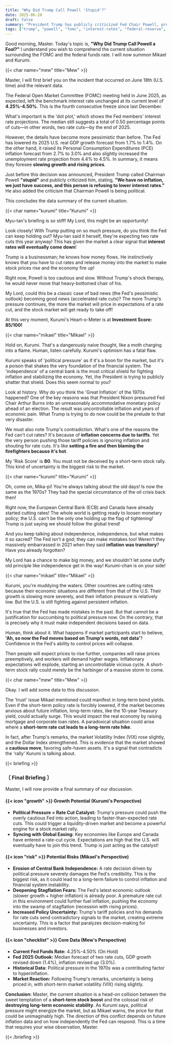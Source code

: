 ```yaml
---
title: "Why Did Trump Call Powell 'Stupid'?"
date: 2025-06-20
draft: false
summary: "President Trump has publicly criticized Fed Chair Powell, pressuring him to cut interest rates. Mew, Kurumi, and Mikael sharply analyze the current situation, where the hope for a short-term market boost clashes with the immense risk of undermining the central bank's independence."
tags: ["trump", "powell", "fomc", "interest-rates", "federal-reserve", "inflation"]
---
```


<p>Good morning, Master. Today's topic is, <strong>"Why Did Trump Call Powell a Fool?"</strong> I understand you wish to comprehend the current situation surrounding the FOMC and the federal funds rate. I will now summon Mikael and Kurumi.</p>

{{< char name="mew" title="Mew" >}}
<p>Master, I will first brief you on the incident that occurred on June 18th (U.S. time) and the relevant data.</p>
<p>The Federal Open Market Committee (FOMC) meeting held in June 2025, as expected, left the benchmark interest rate unchanged at its current level of <strong>4.25%-4.50%</strong>. This is the fourth consecutive freeze since last December.</p>
<p>What's important is the 'dot plot,' which shows the Fed members' interest rate projections. The median still suggests a total of 0.50 percentage points of cuts—in other words, two rate cuts—by the end of 2025.</p>
<p>However, the details have become more pessimistic than before. The Fed has lowered its 2025 U.S. real GDP growth forecast from 1.7% to 1.4%. On the other hand, it raised its Personal Consumption Expenditures (PCE) inflation forecast from 2.7% to 3.0% and also slightly increased the unemployment rate projection from 4.4% to 4.5%. In summary, it means they foresee <strong>slowing growth and rising prices</strong>.</p>
<p>Just before this decision was announced, President Trump called Chairman Powell <strong>"stupid"</strong> and publicly criticized him, stating, <strong>"We have no inflation, we just have success, and this person is refusing to lower interest rates."</strong> He also added the criticism that Chairman Powell is being political.</p>
<p>This concludes the data summary of the current situation.</p>

{{< char name="kurumi" title="Kurumi" >}}
<p>Myu-tan's briefing is so stiff! My Lord, this might be an opportunity!</p>
<p>Look closely! With Trump putting on so much pressure, do you think the Fed can keep holding out? Myu-tan said it herself, they're expecting two rate cuts this year anyway! This has given the market a clear signal that <strong>interest rates will eventually come down</strong>!</p>
<p>Trump is a businessman; he knows how money flows. He instinctively knows that you have to cut rates and release money into the market to make stock prices rise and the economy fire up!</p>
<p>Right now, Powell is too cautious and slow. Without Trump's shock therapy, he would never move that heavy-bottomed chair of his.</p>
<p>My Lord, could this be a classic case of bad news (the Fed's pessimistic outlook) becoming good news (accelerated rate cuts)? The more Trump's pressure continues, the more the market will price in expectations of a rate cut, and the stock market will get ready to take off!</p>
<p>At this very moment, Kurumi's Heart-o-Meter is at <strong>Investment Score: 85/100!</strong></p>

{{< char name="mikael" title="Mikael" >}}
<p>Hold on, Kurumi. That's a dangerously naive thought, like a moth charging into a flame. Human, listen carefully. Kurumi's optimism has a fatal flaw.</p>
<p>Kurumi speaks of 'political pressure' as if it's a boon for the market, but it's a poison that shakes the very foundation of the financial system. The 'independence' of a central bank is the most critical shield for fighting inflation and stabilizing the economy. Yet, the President is trying to publicly shatter that shield. Does this seem normal to you?</p>
<p>Look at history. Why do you think the 'Great Inflation' of the 1970s happened? One of the key reasons was that President Nixon pressured Fed Chair Arthur Burns into an unreasonably accommodative monetary policy ahead of an election. The result was uncontrollable inflation and years of economic pain. What Trump is trying to do now could be the prelude to that very disaster.</p>
<p>We must also note Trump's contradiction. What's one of the reasons the Fed can't cut rates? It's because of <strong>inflation concerns due to tariffs</strong>. Yet the very person pushing those tariff policies is ignoring inflation and shouting for rate cuts. It's like <strong>setting a fire and then blaming the firefighters because it's hot</strong>.</p>
<p>My 'Risk Score' is <strong>80</strong>. You must not be deceived by a short-term stock rally. This kind of uncertainty is the biggest risk to the market.</p>

{{< char name="kurumi" title="Kurumi" >}}
<p>Oh, come on, Mika-pi! You're always talking about the old days! Is now the same as the 1970s? They had the special circumstance of the oil crisis back then!</p>
<p>Right now, the European Central Bank (ECB) and Canada have already started cutting rates! The whole world is getting ready to loosen monetary policy; the U.S. can't be the only one holding up the flag of tightening! Trump is just saying we should follow the global trend!</p>
<p>And you keep talking about independence, independence, but what makes it so sacred? The Fed isn't a god; they can make mistakes too! Weren't they massively embarrassed in 2021 when they said <strong>inflation was transitory</strong>? Have you already forgotten?</p>
<p>My Lord has a chance to make big money, and we shouldn't let some stuffy old principle like independence get in the way! Kurumi-chan is on your side!</p>

{{< char name="mikael" title="Mikael" >}}
<p>Kurumi, you're muddying the waters. Other countries are cutting rates because their economic situations are different from that of the U.S. Their growth is slowing more severely, and their inflation pressure is relatively low. But the U.S. is still fighting against persistent inflation.</p>
<p>It's true that the Fed has made mistakes in the past. But that cannot be a justification for succumbing to political pressure now. On the contrary, that is precisely why it must make independent decisions based on data.</p>
<p>Human, think about it. What happens if market participants start to believe, <strong>'Ah, so now the Fed moves based on Trump's words, not data'</strong>? Confidence in the Fed's ability to control prices will collapse.</p>
<p>Then people will expect prices to rise further, companies will raise prices preemptively, and workers will demand higher wages. Inflationary expectations will explode, starting an uncontrollable vicious cycle. A short-term stock rally could merely be the harbinger of a massive storm to come.</p>

{{< char name="mew" title="Mew" >}}
<p>Okay. I will add some data to this discussion.</p>
<p>The 'trust' issue Mikael mentioned could manifest in long-term bond yields. Even if the short-term policy rate is forcibly lowered, if the market becomes anxious about future inflation, long-term rates, like the 10-year Treasury yield, could actually surge. This would impact the real economy by raising mortgage and corporate loan rates. A paradoxical situation could arise where a <strong>short-term rate cut leads to a long-term rate hike</strong>.</p>
<p>In fact, after Trump's remarks, the market Volatility Index (VIX) rose slightly, and the Dollar Index strengthened. This is evidence that the market showed a <strong>cautious move</strong>, favoring safe-haven assets. It's a signal that contradicts the 'rally' Kurumi is talking about.</p>

{{< briefing >}}
<h3><strong>〔 Final Briefing 〕</strong></h3>
<p>Master, I will now provide a final summary of our discussion.</p>

<h4><span class="svg-icon">{{< icon "growth" >}}</span> Growth Potential (Kurumi's Perspective)</h4>
<ul>
    <li><strong>Political Pressure = Rate Cut Catalyst:</strong> Trump's pressure could push the overly cautious Fed into action, leading to faster-than-expected rate cuts. This could trigger a liquidity-driven market and become a powerful engine for a stock market rally.</li>
    <li><strong>Syncing with Global Easing:</strong> Key economies like Europe and Canada have entered a rate-cut cycle. Expectations are high that the U.S. will eventually have to join this trend. Trump is just acting as the catalyst!</li>
</ul>

<h4><span class="svg-icon">{{< icon "risk" >}}</span> Potential Risks (Mikael's Perspective)</h4>
<ul>
    <li><strong>Erosion of Central Bank Independence:</strong> A rate decision driven by political pressure severely damages the Fed's credibility. This is the biggest risk, as it could lead to a long-term failure to control inflation and financial system instability.</li>
    <li><strong>Deepening Stagflation Fears:</strong> The Fed's latest economic outlook (slower growth + higher inflation) is already poor. A premature rate cut in this environment could further fuel inflation, pushing the economy into the swamp of stagflation (recession with rising prices).</li>
    <li><strong>Increased Policy Uncertainty:</strong> Trump's tariff policies and his demands for rate cuts send contradictory signals to the market, creating extreme uncertainty. This is a factor that paralyzes decision-making for businesses and investors.</li>
</ul>

<h4><span class="svg-icon">{{< icon "checklist" >}}</span> Core Data (Mew's Perspective)</h4>
<ul>
    <li><strong>Current Fed Funds Rate:</strong> 4.25%-4.50% (On Hold)</li>
    <li><strong>Fed 2025 Outlook:</strong> Median forecast of two rate cuts, GDP growth revised down (1.4%), inflation revised up (3.0%).</li>
    <li><strong>Historical Data:</strong> Political pressure in the 1970s was a contributing factor to hyperinflation.</li>
    <li><strong>Market Reaction:</strong> Following Trump's remarks, uncertainty is being priced in, with short-term market volatility (VIX) rising slightly.</li>
</ul>

<div class="final-conclusion">
    <p><strong>Conclusion:</strong> Master, the current situation is a head-on collision between the sweet temptation of a <strong>short-term stock boost</strong> and the colossal risk of <strong>destroying long-term economic stability</strong>. As Kurumi says, political pressure might energize the market, but as Mikael warns, the price for that could be unimaginably high. The direction of this conflict depends on future inflation data and on how independently the Fed can respond. This is a time that requires your wise observation, Master.</p>
</div>
{{< /briefing >}}